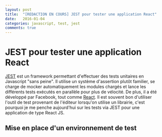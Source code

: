 ```yaml
---
layout: post
title:  "[REDACTION EN COURS] JEST pour tester une application React"
date:   2016-01-04
categories: javascript, test, jest
comments: true
---
```


# JEST pour tester une application React

[JEST](https://facebook.github.io/jest/) est un framework permettant d'effectuer des tests unitaires en Javascript "sans peine". Il utilise un système d'assertion plutôt familier, se charge de mocker automatiquement les modules chargés et lance les différents tests exécutés en parallèle pour plus de vélocité. De plus, il a été développé par Facebook, tout comme [React](https://facebook.github.io/react/). Il est souvent bon d'utiliser l'outil de test provenant de l'éditeur lorsqu'on utilise un librairie, c'est pourquoi je me penche aujourd'hui sur les tests via JEST pour une application de type React JS.

## Mise en place d'un environnement de test

